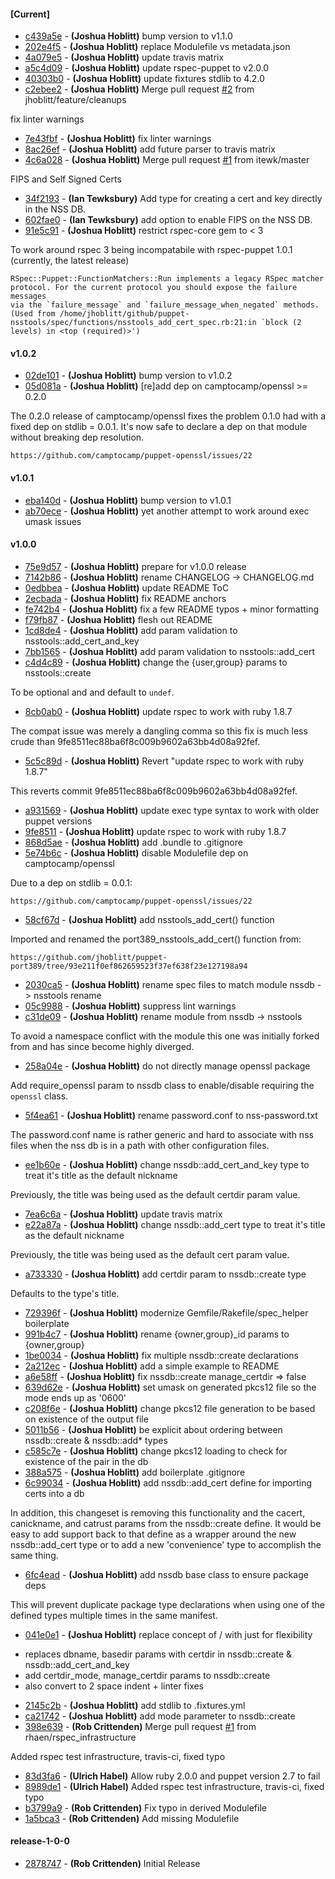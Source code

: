 
#### [Current]
 * [c439a5e](../../commit/c439a5e) - __(Joshua Hoblitt)__ bump version to v1.1.0
 * [202e4f5](../../commit/202e4f5) - __(Joshua Hoblitt)__ replace Modulefile vs metadata.json
 * [4a079e5](../../commit/4a079e5) - __(Joshua Hoblitt)__ update travis matrix
 * [a5c4d09](../../commit/a5c4d09) - __(Joshua Hoblitt)__ update rspec-puppet to v2.0.0
 * [40303b0](../../commit/40303b0) - __(Joshua Hoblitt)__ update fixtures stdlib to 4.2.0
 * [c2ebee2](../../commit/c2ebee2) - __(Joshua Hoblitt)__ Merge pull request [#2](../../issues/2) from jhoblitt/feature/cleanups

fix linter warnings
 * [7e43fbf](../../commit/7e43fbf) - __(Joshua Hoblitt)__ fix linter warnings
 * [8ac26ef](../../commit/8ac26ef) - __(Joshua Hoblitt)__ add future parser to travis matrix
 * [4c6a028](../../commit/4c6a028) - __(Joshua Hoblitt)__ Merge pull request [#1](../../issues/1) from itewk/master

FIPS and Self Signed Certs
 * [34f2193](../../commit/34f2193) - __(Ian Tewksbury)__ Add type for creating a cert and key directly in the NSS DB.
 * [602fae0](../../commit/602fae0) - __(Ian Tewksbury)__ add option to enable FIPS on the NSS DB.
 * [91e5c91](../../commit/91e5c91) - __(Joshua Hoblitt)__ restrict rspec-core gem to < 3

To work around rspec 3 being incompatabile with rspec-puppet 1.0.1 (currently,
the latest release)

    RSpec::Puppet::FunctionMatchers::Run implements a legacy RSpec matcher
    protocol. For the current protocol you should expose the failure messages
    via the `failure_message` and `failure_message_when_negated` methods.
    (Used from /home/jhoblitt/github/puppet-nsstools/spec/functions/nsstools_add_cert_spec.rb:21:in `block (2 levels) in <top (required)>')

#### v1.0.2
 * [02de101](../../commit/02de101) - __(Joshua Hoblitt)__ bump version to v1.0.2
 * [05d081a](../../commit/05d081a) - __(Joshua Hoblitt)__ [re]add dep on camptocamp/openssl >= 0.2.0

The 0.2.0 release of camptocamp/openssl fixes the problem 0.1.0 had
with a fixed dep on stdlib = 0.0.1.  It's now safe to declare a dep on
that module without breaking dep resolution.

    https://github.com/camptocamp/puppet-openssl/issues/22

#### v1.0.1
 * [eba140d](../../commit/eba140d) - __(Joshua Hoblitt)__ bump version to v1.0.1
 * [ab70ece](../../commit/ab70ece) - __(Joshua Hoblitt)__ yet another attempt to work around exec umask issues

#### v1.0.0
 * [75e9d57](../../commit/75e9d57) - __(Joshua Hoblitt)__ prepare for v1.0.0 release
 * [7142b86](../../commit/7142b86) - __(Joshua Hoblitt)__ rename CHANGELOG -> CHANGELOG.md
 * [0edbbea](../../commit/0edbbea) - __(Joshua Hoblitt)__ update README ToC
 * [2ecbada](../../commit/2ecbada) - __(Joshua Hoblitt)__ fix README anchors
 * [fe742b4](../../commit/fe742b4) - __(Joshua Hoblitt)__ fix a few README typos + minor formatting
 * [f79fb87](../../commit/f79fb87) - __(Joshua Hoblitt)__ flesh out README
 * [1cd8de4](../../commit/1cd8de4) - __(Joshua Hoblitt)__ add param validation to nsstools::add_cert_and_key
 * [7bb1565](../../commit/7bb1565) - __(Joshua Hoblitt)__ add param validation to nsstools::add_cert
 * [c4d4c89](../../commit/c4d4c89) - __(Joshua Hoblitt)__ change the {user,group} params to nsstools::create

To be optional and and default to `undef`.

 * [8cb0ab0](../../commit/8cb0ab0) - __(Joshua Hoblitt)__ update rspec to work with ruby 1.8.7

The compat issue was merely a dangling comma so this fix is much less
crude than 9fe8511ec88ba6f8c009b9602a63bb4d08a92fef.

 * [5c5c89d](../../commit/5c5c89d) - __(Joshua Hoblitt)__ Revert "update rspec to work with ruby 1.8.7"

This reverts commit 9fe8511ec88ba6f8c009b9602a63bb4d08a92fef.

 * [a931569](../../commit/a931569) - __(Joshua Hoblitt)__ update exec type syntax to work with older puppet versions
 * [9fe8511](../../commit/9fe8511) - __(Joshua Hoblitt)__ update rspec to work with ruby 1.8.7
 * [868d5ae](../../commit/868d5ae) - __(Joshua Hoblitt)__ add .bundle to .gitignore
 * [5e74b6c](../../commit/5e74b6c) - __(Joshua Hoblitt)__ disable Modulefile dep on camptocamp/openssl

Due to a dep on stdlib = 0.0.1:

    https://github.com/camptocamp/puppet-openssl/issues/22

 * [58cf67d](../../commit/58cf67d) - __(Joshua Hoblitt)__ add nsstools_add_cert() function

Imported and renamed the port389_nsstools_add_cert() function from:

    https://github.com/jhoblitt/puppet-port389/tree/93e211f0ef862659523f37ef638f23e127198a94

 * [2030ca5](../../commit/2030ca5) - __(Joshua Hoblitt)__ rename spec files to match module nssdb -> nsstools rename
 * [05c9988](../../commit/05c9988) - __(Joshua Hoblitt)__ suppress lint warnings
 * [c31de09](../../commit/c31de09) - __(Joshua Hoblitt)__ rename module from nssdb -> nsstools

To avoid a namespace conflict with the module this one was initially
forked from and has since become highly diverged.

 * [258a04e](../../commit/258a04e) - __(Joshua Hoblitt)__ do not directly manage openssl package

Add require_openssl param to nssdb class to enable/disable requiring the
`openssl` class.

 * [5f4ea61](../../commit/5f4ea61) - __(Joshua Hoblitt)__ rename password.conf to nss-password.txt

The password.conf name is rather generic and hard to associate with nss
files when the nss db is in a path with other configuration files.

 * [ee1b60e](../../commit/ee1b60e) - __(Joshua Hoblitt)__ change nssdb::add_cert_and_key type to treat it's title as the default nickname

Previously, the title was being used as the default certdir param value.

 * [7ea6c6a](../../commit/7ea6c6a) - __(Joshua Hoblitt)__ update travis matrix
 * [e22a87a](../../commit/e22a87a) - __(Joshua Hoblitt)__ change nssdb::add_cert type to treat it's title as the default nickname

Previously, the title was being used as the default cert param value.

 * [a733330](../../commit/a733330) - __(Joshua Hoblitt)__ add certdir param to nssdb::create type

Defaults to the type's title.

 * [729396f](../../commit/729396f) - __(Joshua Hoblitt)__ modernize Gemfile/Rakefile/spec_helper boilerplate
 * [991b4c7](../../commit/991b4c7) - __(Joshua Hoblitt)__ rename {owner,group}_id params to {owner,group}
 * [1be0034](../../commit/1be0034) - __(Joshua Hoblitt)__ fix multiple nssdb::create declarations
 * [2a212ec](../../commit/2a212ec) - __(Joshua Hoblitt)__ add a simple example to README
 * [a6e58ff](../../commit/a6e58ff) - __(Joshua Hoblitt)__ fix nssdb::create manage_certdir => false
 * [639d62e](../../commit/639d62e) - __(Joshua Hoblitt)__ set umask on generated pkcs12 file so the mode ends up as '0600'
 * [c208f6e](../../commit/c208f6e) - __(Joshua Hoblitt)__ change pkcs12 file generation to be based on existence of the output file
 * [5011b56](../../commit/5011b56) - __(Joshua Hoblitt)__ be explicit about ordering between nssdb::create & nssdb::add* types
 * [c585c7e](../../commit/c585c7e) - __(Joshua Hoblitt)__ change pkcs12 loading to check for existence of the pair in the db
 * [388a575](../../commit/388a575) - __(Joshua Hoblitt)__ add boilerplate .gitignore
 * [6c99034](../../commit/6c99034) - __(Joshua Hoblitt)__ add nssdb::add_cert define for importing certs into a db

In addition, this changeset is removing this functionality and the
cacert, canickname, and catrust params from the nssdb::create define.
It would be easy to add support back to that define as a wrapper around
the new nssdb::add_cert type or to add a new 'convenience' type to
accomplish the same thing.

 * [6fc4ead](../../commit/6fc4ead) - __(Joshua Hoblitt)__ add nssdb base class to ensure package deps

This will prevent duplicate package type declarations when using one of
the defined types multiple times in the same manifest.

 * [041e0e1](../../commit/041e0e1) - __(Joshua Hoblitt)__ replace concept of <basedir>/<dbname> with just <certdir> for flexibility

- replaces dbname, basedir params with certdir in nssdb::create &
  nssdb::add_cert_and_key
- add certdir_mode, manage_certdir params to nssdb::create
- also convert to 2 space indent + linter fixes

 * [2145c2b](../../commit/2145c2b) - __(Joshua Hoblitt)__ add stdlib to .fixtures.yml
 * [ca21742](../../commit/ca21742) - __(Joshua Hoblitt)__ add mode parameter to nssdb::create
 * [398e639](../../commit/398e639) - __(Rob Crittenden)__ Merge pull request [#1](../../issues/1) from rhaen/rspec_infrastructure

Added rspec test infrastructure, travis-ci, fixed typo
 * [83d3fa6](../../commit/83d3fa6) - __(Ulrich Habel)__ Allow ruby 2.0.0 and puppet version 2.7 to fail
 * [8989de1](../../commit/8989de1) - __(Ulrich Habel)__ Added rspec test infrastructure, travis-ci, fixed typo
 * [b3799a9](../../commit/b3799a9) - __(Rob Crittenden)__ Fix typo in derived Modulefile
 * [1a5bca3](../../commit/1a5bca3) - __(Rob Crittenden)__ Add missing Modulefile

#### release-1-0-0
 * [2878747](../../commit/2878747) - __(Rob Crittenden)__ Initial Release
